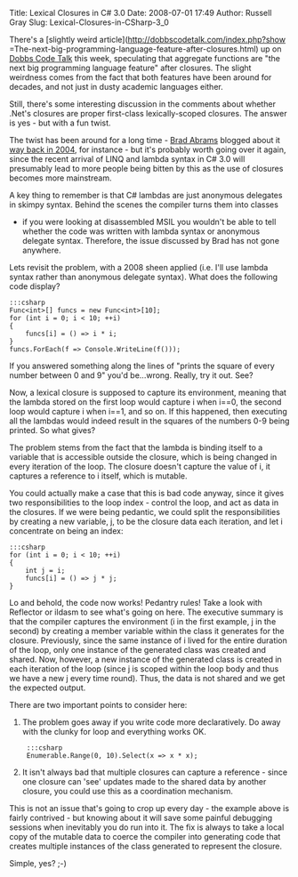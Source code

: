 Title: Lexical Closures in C# 3.0
Date: 2008-07-01 17:49
Author: Russell Gray
Slug: Lexical-Closures-in-CSharp-3_0

There's a [slightly weird article](http://dobbscodetalk.com/index.php?show
=The-next-big-programming-language-feature-after-closures.html) up on [Dobbs
Code Talk](http://dobbscodetalk.com/) this week, speculating that aggregate
functions are "the next big programming language feature" after closures. The
slight weirdness comes from the fact that both features have been around for
decades, and not just in dusty academic languages either.

Still, there's some interesting discussion in the comments about whether
.Net's closures are proper first-class lexically-scoped closures. The
answer is yes - but with a fun twist.

The twist has been around for a long time - [Brad
Abrams](http://blogs.msdn.com/brada/default.aspx) blogged about it [way back
in 2004](http://blogs.msdn.com/brada/archive/2004/08/03/207164.aspx), for
instance - but it's probably worth going over it again, since the recent
arrival of LINQ and lambda syntax in C# 3.0 will presumably lead to more
people being bitten by this as the use of closures becomes more mainstream.

A key thing to remember is that C# lambdas are just anonymous delegates
in skimpy syntax. Behind the scenes the compiler turns them into classes
- if you were looking at disassembled MSIL you wouldn't be able to tell
whether the code was written with lambda syntax or anonymous delegate
syntax. Therefore, the issue discussed by Brad has not gone anywhere.

Lets revisit the problem, with a 2008 sheen applied (i.e. I'll use
lambda syntax rather than anonymous delegate syntax). What does the
following code display?

    :::csharp
    Func<int>[] funcs = new Func<int>[10];
    for (int i = 0; i < 10; ++i)
    {
        funcs[i] = () => i * i;
    }
    funcs.ForEach(f => Console.WriteLine(f()));

If you answered something along the lines of "prints the square of every
number between 0 and 9" you'd be...wrong. Really, try it out. See?

Now, a lexical closure is supposed to capture its environment, meaning
that the lambda stored on the first loop would capture i when i==0, the
second loop would capture i when i==1, and so on. If this happened, then
executing all the lambdas would indeed result in the squares of the
numbers 0-9 being printed. So what gives?

The problem stems from the fact that the lambda is binding itself to a
variable that is accessible outside the closure, which is being changed
in every iteration of the loop. The closure doesn't capture the value of
i, it captures a reference to i itself, which is mutable.

You could actually make a case that this is bad code anyway, since it
gives two responsibilities to the loop index - control the loop, and act
as data in the closures. If we were being pedantic, we could split the
responsibilities by creating a new variable, j, to be the closure data
each iteration, and let i concentrate on being an index:

    :::csharp
    for (int i = 0; i < 10; ++i)
    {
        int j = i;
        funcs[i] = () => j * j;
    }

Lo and behold, the code now works! Pedantry rules! Take a look with
Reflector or ildasm to see what's going on here. The executive summary
is that the compiler captures the environment (i in the first example, j
in the second) by creating a member variable within the class it
generates for the closure. Previously, since the same instance of i
lived for the entire duration of the loop, only one instance of the
generated class was created and shared. Now, however, a new instance of
the generated class is created in each iteration of the loop (since j is
scoped within the loop body and thus we have a new j every time round).
Thus, the data is not shared and we get the expected output.

There are two important points to consider here:

1. The problem goes away if you write code more declaratively. Do away
with the clunky for loop and everything works OK.

        :::csharp
        Enumerable.Range(0, 10).Select(x => x * x);

2. It isn't always bad that multiple closures can capture a reference -
since one closure can 'see' updates made to the shared data by another
closure, you could use this as a coordination mechanism.

This is not an issue that's going to crop up every day - the example
above is fairly contrived - but knowing about it will save some painful
debugging sessions when inevitably you do run into it. The fix is always
to take a local copy of the mutable data to coerce the compiler into
generating code that creates multiple instances of the class generated
to represent the closure.

Simple, yes? ;-)
